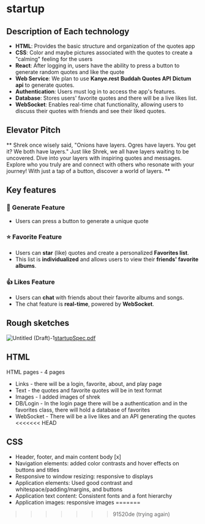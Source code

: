 # startup

## Description of Each technology
- **HTML**: Provides the basic structure and organization of the quotes app
- **CSS**: Color and maybe pictures associated with the quotes to create a "calming" feeling for the users  
- **React**: After logging in, users have the ability to press a button to generate random quotes and like the quote
- **Web Service**: We plan to use **Kanye.rest** **Buddah Quotes API**  **Dictum api** to generate quotes.  
- **Authentication**: Users must log in to access the app's features.  
- **Database**: Stores users' favorite quotes and there will be a live likes list.  
- **WebSocket**: Enables real-time chat functionality, allowing users to discuss their quotes with friends and see their liked quotes.


## Elevator Pitch
** Shrek once wisely said, "Onions have layers. Ogres have layers. You get it? We both have layers." Just like Shrek, we all have layers waiting to be uncovered. Dive into your layers with inspiring quotes and messages. Explore who you truly are and connect with others who resonate with your journey! With just a tap of a button, discover a world of layers. **

## Key features
### 💬 **Generate Feature**  
- Users can press a button to generate a unique quote

### ⭐ **Favorite Feature**  
  - Users can **star** (like) quotes and create a personalized **Favorites list**.  
- This list is **individualized** and allows users to view their **friends' favorite albums**.

### 👍 **Likes Feature**  
- Users can **chat** with friends about their favorite albums and songs.  
- The chat feature is **real-time**, powered by **WebSocket**.

## Rough sketches 
![Untitled (Draft)-1]()[startupSpec.pdf](https://github.com/user-attachments/files/18581441/startupSpec.pdf)

## HTML 
 HTML pages - 4 pages
 - Links - there will be a login, favorite, about, and play page
 - Text - the quotes and favorite quotes will be in text format
 - Images - I added images of shrek
 - DB/Login - In the login page there will be a authentication and in the favorites class, there will hold a database of favorites
 - WebSocket - There will be a live likes and an API generating the quotes
<<<<<<< HEAD

## CSS
- Header, footer, and main content body [x]
- Navigation elements: added color contrasts and hover effects on buttons and titles
- Responsive to window resizing: responsive to displays
- Application elements: Used good contrast and whitespace/padding/margins, and buttons
- Application text content: Consistent fonts and a font hierarchy
- Application images: responsive images 
=======
>>>>>>> 91520de (trying again)
